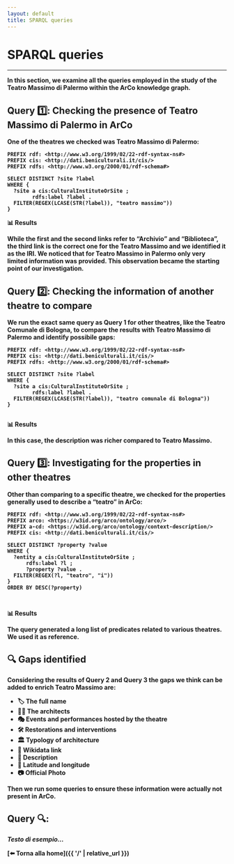 ```yaml
---
layout: default
title: SPARQL queries
---
```


# <strong>SPARQL queries<strong>


---
In this section, we examine all the <strong>queries<strong> employed in the study of the <strong>Teatro Massimo di Palermo<strong> within the <strong>ArCo knowledge graph<strong>.
## Query 1️⃣: Checking the presence of Teatro Massimo di Palermo in ArCo
One of the theatres we checked was Teatro Massimo di Palermo:

```sparql
PREFIX rdf: <http://www.w3.org/1999/02/22-rdf-syntax-ns#>
PREFIX cis: <http://dati.beniculturali.it/cis/>
PREFIX rdfs: <http://www.w3.org/2000/01/rdf-schema#>

SELECT DISTINCT ?site ?label
WHERE { 
  ?site a cis:CulturalInstituteOrSite ;
        rdfs:label ?label .
  FILTER(REGEX(LCASE(STR(?label)), "teatro massimo"))
}

```
**📊 Results**

While the first and the second links refer to “Archivio” and “Biblioteca”, the third link is the correct one for the Teatro Massimo and we identified it as the IRI. 
We noticed that for Teatro Massimo in Palermo only very limited information was provided. This observation became the starting point of our investigation.


## Query 2️⃣: Checking the information of another theatre to compare 
We run the exact same query as Query 1 for other theatres, like the Teatro Comunale di Bologna, to compare the results with Teatro Massimo di Palermo and identify possibile gaps: 

```sparql
PREFIX rdf: <http://www.w3.org/1999/02/22-rdf-syntax-ns#>
PREFIX cis: <http://dati.beniculturali.it/cis/>
PREFIX rdfs: <http://www.w3.org/2000/01/rdf-schema#>

SELECT DISTINCT ?site ?label
WHERE { 
  ?site a cis:CulturalInstituteOrSite ;
        rdfs:label ?label .
  FILTER(REGEX(LCASE(STR(?label)), "teatro comunale di Bologna"))
}


```
**📊 Results**


In this case, the description was richer compared to Teatro Massimo.

## Query 3️⃣: Investigating for the properties in other theatres
Other than comparing to a specific theatre, we checked for the properties generally used to describe a “teatro” in ArCo:

```sparql
PREFIX rdf: <http://www.w3.org/1999/02/22-rdf-syntax-ns#> 
PREFIX arco: <https://w3id.org/arco/ontology/arco/> 
PREFIX a-cd: <https://w3id.org/arco/ontology/context-description/>
PREFIX cis: <http://dati.beniculturali.it/cis/> 

SELECT DISTINCT ?property ?value 
WHERE {  
  ?entity a cis:CulturalInstituteOrSite ;
      rdfs:label ?l ; 
      ?property ?value .  
  FILTER(REGEX(?l, "teatro", "i"))  
}  
ORDER BY DESC(?property)



```
**📊 Results** 


The query generated a long list of predicates related to various theatres. We used it as reference. 

## 🔍 Gaps identified
Considering the results of Query 2 and Query 3 the gaps we think can be added to enrich Teatro Massimo are: 
<ul>
  <li>🏷️ <strong>The full name<strong></li>
  <li>👷‍♂️ <strong>The architects<strong></li>
  <li>🎭 <strong>Events and performances hosted by the theatre<strong></li>
  <li>🛠️ <strong>Restorations and interventions<strong></li>
  <li>🏛️ <strong>Typology of architecture<strong></li>
  <li>🔗 <strong>Wikidata link<strong></li>
  <li>📝 <strong>Description<strong></li>
  <li>📍 <strong>Latitude and longitude<strong></li>
  <li>📷 <strong>Official Photo<strong></li>
</ul>
Then we run some queries to ensure these information were actually not present in ArCo.

## Query 🔍:

_Testo di esempio…_

[⬅️ Torna alla home]({{ '/' | relative_url }})
